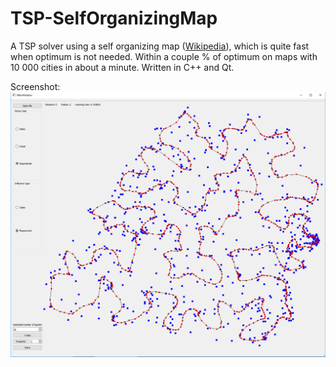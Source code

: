 # TSP-SelfOrganizingMap
A TSP solver using a self organizing map ([Wikipedia](https://en.wikipedia.org/wiki/Self-organizing_map)), which is quite fast when optimum is not needed. Within a couple % of optimum on maps with 10 000 cities in about a minute. Written in C++ and Qt.

Screenshot:
![Alt text](/screenshots/uruguay.PNG?raw=true "Uruguay")
